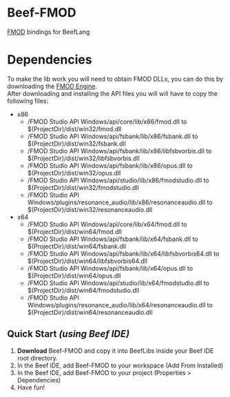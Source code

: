 # Beef-FMOD

[FMOD](https://www.fmod.com/) bindings for BeefLang

# Dependencies

To make the lib work you will need to obtain FMOD DLLs, you can do this by downloading the [FMOD Engine](https://www.fmod.com/download#fmodengine).  
After downloading and installing the API files you will will have to copy the following files:
- x86
  - <FMOD Engine Install Dir>/FMOD Studio API Windows/api/core/lib/x86/fmod.dll to $(ProjectDir)/dist/win32/fmod.dll
  - <FMOD Engine Install Dir>/FMOD Studio API Windows/api/fsbank/lib/x86/fsbank.dll to $(ProjectDir)/dist/win32/fsbank.dll
  - <FMOD Engine Install Dir>/FMOD Studio API Windows/api/fsbank/lib/x86/libfsbvorbis.dll to $(ProjectDir)/dist/win32/libfsbvorbis.dll
  - <FMOD Engine Install Dir>/FMOD Studio API Windows/api/fsbank/lib/x86/opus.dll to $(ProjectDir)/dist/win32/opus.dll
  - <FMOD Engine Install Dir>/FMOD Studio API Windows/api/studio/lib/x86/fmodstudio.dll to $(ProjectDir)/dist/win32/fmodstudio.dll
  - <FMOD Engine Install Dir>/FMOD Studio API Windows/plugins/resonance_audio/lib/x86/resonanceaudio.dll to $(ProjectDir)/dist/win32/resonanceaudio.dll
- x64
  - <FMOD Engine Install Dir>/FMOD Studio API Windows/api/core/lib/x64/fmod.dll to $(ProjectDir)/dist/win64/fmod.dll
  - <FMOD Engine Install Dir>/FMOD Studio API Windows/api/fsbank/lib/x64/fsbank.dll to $(ProjectDir)/dist/win64/fsbank.dll
  - <FMOD Engine Install Dir>/FMOD Studio API Windows/api/fsbank/lib/x64/libfsbvorbis64.dll to $(ProjectDir)/dist/win64/libfsbvorbis64.dll
  - <FMOD Engine Install Dir>/FMOD Studio API Windows/api/fsbank/lib/x64/opus.dll to $(ProjectDir)/dist/win64/opus.dll
  - <FMOD Engine Install Dir>/FMOD Studio API Windows/api/studio/lib/x64/fmodstudio.dll to $(ProjectDir)/dist/win64/fmodstudio.dll
  - <FMOD Engine Install Dir>/FMOD Studio API Windows/plugins/resonance_audio/lib/x64/resonanceaudio.dll to $(ProjectDir)/dist/win64/resonanceaudio.dll

## Quick Start *(using Beef IDE)*

1. **Download** Beef-FMOD and copy it into BeefLibs inside your Beef IDE root directory.
3. In the Beef IDE, add Beef-FMOD to your workspace (Add From Installed)
4. In the Beef IDE, add Beef-FMOD to your project (Properties > Dependencies)
5. Have fun!
